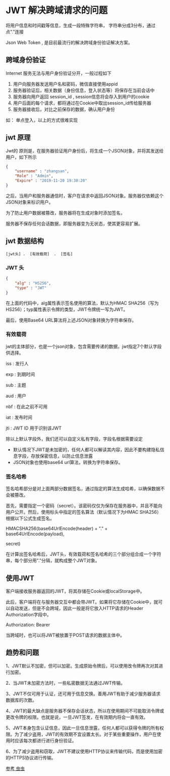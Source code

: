 # JWT 解决跨域请求的问题

将用户信息和时间戳等信息，生成一段特殊字符串， 字符串分成3分布，通过点“.”连接



Json Web Token , 是目前最流行的解决跨域身份验证解决方案。

## 跨域身份验证

Internet 服务无法与用户身份验证分开，一般过程如下

1.  用户向服务器发送用户名和密码，微信直接使用appid
2. 服务器验证后，相关数据（身份信息，登入状态等）将保存在当前会话中
3. 服务器向用户返回 session_id , session信息将会存入到用户的cookie
4. 用户后面的每个请求，都将通过在Cookie中取出session_id传给服务器
5. 服务器接收后，对比之前保存的数据，确认用户身份

如： 单点登入，以上的方式很难实现



## jwt 原理

Jwt的 原则是，在服务器验证用户身份后，将生成一个JSON对象，并将其发送给用户，如下所示

~~~json
{
    "username" : "zhangsan",
    "Role" : "Admin",
    "Expire" : "2019-11-20 19:30:20"
}
~~~

之后，当用户和服务器通信时，客户在请求中返回JSON对象。服务器仅依赖这个JSON对象来标识用户。

为了防止用户数据被篡改，服务器将在生成对象时添加签名，

服务器不保存任何会话数据，即服务器变为无状态，使其更容易扩展。

## jwt 数据结构

`[jwt头] .  [有效载荷]  .  [签名]`

### JWT 头

~~~json
{
    "alg" : "HS256",
    "type" : "JWT"
}
~~~

在上面的代码中，alg属性表示签名使用的算法，默认为HMAC SHA256（写为HS256）；typ属性表示令牌的类型，JWT令牌统一写为JWT。

最后，使用Base64 URL算法将上述JSON对象转换为字符串保存。

### 有效载荷

jwt的主体部分，也是一个json对象，包含需要传递的数据，jwt指定7个默认字段供选择。

iss : 发行人

exp : 到期时间

sub : 主题

aud : 用户

nbf : 在此之前不可用

iat : 发布时间

jti :  JWT ID 用于识别该JWT

除以上默认字段外，我们还可以自定义私有字段，字段名根据需要设定

* 默认情况下JWT是未加密的，任何人都可以解读其内容，因此不要构建隐私信息字段，存放保密信息，以防止信息泄露
* JSON对象也使用base64 url算法，转换为字符串保存。

### 签名哈希

签名哈希部分是对上面两部分数据签名，通过指定的算法生成哈希，以确保数据不会被篡改。

首先，需要指定一个密码（secret）。该密码仅仅为保存在服务器中，并且不能向用户公开。然后，使用标头中指定的签名算法（默认情况下为HMAC SHA256）根据以下公式生成签名。

HMACSHA256(base64UrlEncode(header) + "." + base64UrlEncode(payload),

secret)

在计算出签名哈希后，JWT头，有效载荷和签名哈希的三个部分组合成一个字符串，每个部分用"."分隔，就构成整个JWT对象。



## 使用JWT

客户端接收服务器返回的JWT，将其存储在Cookie或localStorage中。

此后，客户端将在与服务器交互中都会带JWT。如果将它存储在Cookie中，就可以自动发送，但是不会跨域，因此一般是将它放入HTTP请求的Header Authorization字段中。

Authorization: Bearer

当跨域时，也可以将JWT被放置于POST请求的数据主体中。



## 趋势和问题

1、JWT默认不加密，但可以加密。生成原始令牌后，可以使用改令牌再次对其进行加密。

2、当JWT未加密方法时，一些私密数据无法通过JWT传输。

3、JWT不仅可用于认证，还可用于信息交换。善用JWT有助于减少服务器请求数据库的次数。

4、JWT的最大缺点是服务器不保存会话状态，所以在使用期间不可能取消令牌或更改令牌的权限。也就是说，一旦JWT签发，在有效期内将会一直有效。

5、JWT本身包含认证信息，因此一旦信息泄露，任何人都可以获得令牌的所有权限。为了减少盗用，JWT的有效期不宜设置太长。对于某些重要操作，用户在使用时应该每次都进行进行身份验证。

6、为了减少盗用和窃取，JWT不建议使用HTTP协议来传输代码，而是使用加密的HTTPS协议进行传输。






[参考 虫虫](https://baijiahao.baidu.com/s?id=1608021814182894637&wfr=spider&for=pc)